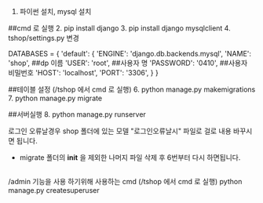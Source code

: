 1. 파이썬 설치, mysql 설치

##cmd 로 실행
2. pip install django
3. pip install django mysqlclient
4. tshop/settings.py 변경

DATABASES = {
    'default': {
        'ENGINE': 'django.db.backends.mysql',
        'NAME': 'shop',                        ##dp 이름
        'USER': 'root',                        ##사용자 명
        'PASSWORD': '0410',                    ##사용자 비밀번호
        'HOST': 'localhost',
        'PORT': '3306',
    }
}



##테이블 설정 (/tshop 에서 cmd 로 실행)
6. python manage.py makemigrations
7. python manage.py migrate

##서버실행
8. python manage.py runserver


로그인 오류날경우  shop 폴더에 있는 모델  "로그인오류날시" 파일로 걸로 내용 바꾸시면 됩니다.
+ migrate 폴더의 __init__ 을 제외한 나머지 파일 삭제 후 6번부터 다시 하면됩니다.
  
##
/admin 기능을 사용 하기위해 사용하는 cmd (/tshop 에서 cmd 로 실행)
python manage.py createsuperuser
